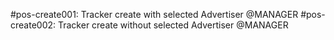 #pos-create001: Tracker create with selected Advertiser @MANAGER
#pos-create002: Tracker create without selected Advertiser @MANAGER